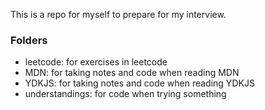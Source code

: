 This is a repo for myself to prepare for my interview.

### Folders

- leetcode: for exercises in leetcode
- MDN: for taking notes and code when reading  MDN
- YDKJS: for taking notes and code when reading YDKJS
- understandings: for code when trying something